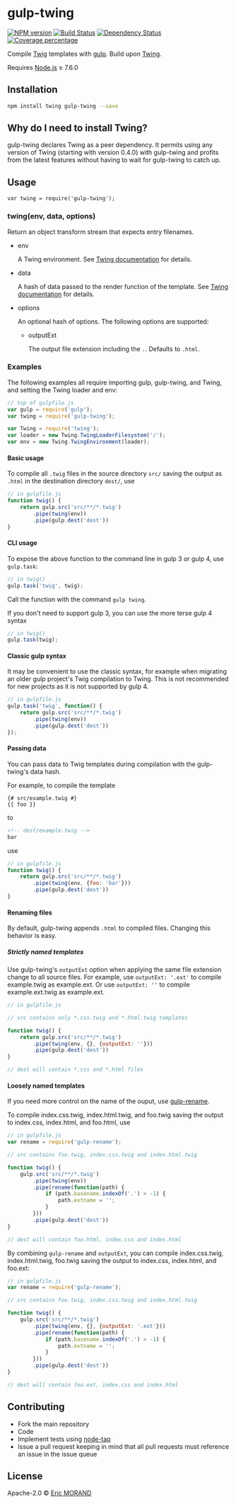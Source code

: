 # gulp-twing

[![NPM version][npm-image]][npm-url] [![Build Status][travis-image]][travis-url] [![Dependency Status][daviddm-image]][daviddm-url] [![Coverage percentage][coveralls-image]][coveralls-url]

Compile [Twig](https://github.com/twigphp/Twig) templates with [gulp](https://github.com/gulpjs/gulp). Build upon [Twing](https://github.com/ericmorand/twing).

Requires [Node.js](https://github.com/nodejs/node) ≥ 7.6.0

## Installation

```bash
npm install twing gulp-twing --save
```

## Why do I need to install Twing?

gulp-twing declares Twing as a peer dependency. It permits using any version of Twing (starting with version 0.4.0) with gulp-twing and profits from the latest features without having to wait for gulp-twing to catch up.

## Usage

`var twing = require('gulp-twing');`

### twing(env, data, options)

Return an object transform stream that expects entry filenames.

* env

  A Twing environment. See [Twing documentation](https://ericmorand.github.io/twing/api.html) for details.

* data

  A hash of data passed to the render function of the template. See [Twing documentation](https://ericmorand.github.io/twing/api.html#rendering-templates) for details.

* options

  An optional hash of options. The following options are supported:

  * outputExt

    The output file extension including the `.`. Defaults to `.html`.

### Examples

The following examples all require importing gulp, gulp-twing, and Twing, and setting the Twing loader and env:

```javascript
// top of gulpfile.js
var gulp = require('gulp');
var twing = require('gulp-twing');

var Twing = require('twing');
var loader = new Twing.TwingLoaderFilesystem('/');
var env = new Twing.TwingEnvironment(loader);
```

#### Basic usage

To compile all `.twig` files in the source directory `src/` saving the output as `.html` in the destination directory `dest/`, use

```javascript
// in gulpfile.js
function twig() {
    return gulp.src('src/**/*.twig')
        .pipe(twing(env))
        .pipe(gulp.dest('dest'))
}
```

#### CLI usage

To expose the above function to the command line in gulp 3 or gulp 4, use `gulp.task`:

```javascript
// in twig()
gulp.task('twig', twig);
```

Call the function with the command `gulp twing`.

If you don't need to support gulp 3, you can use the more terse gulp 4 syntax

```javascript
// in twig()
gulp.task(twig);
```

#### Classic gulp syntax

It may be convenient to use the classic syntax, for example when migrating an older gulp project's Twig compilation to Twing. This is not recommended for new projects as it is not supported by gulp 4.

```javascript
// in gulpfile.js
gulp.task('twig', function() {
    return gulp.src('src/**/*.twig')
        .pipe(twing(env))
        .pipe(gulp.dest('dest'))
});
```

#### Passing data

You can pass data to Twig templates during compilation with the gulp-twing's data hash.

For example, to compile the template

```twig
{# src/example.twig #}
{{ foo }}
```

to

```html
<!-- dest/example.twig -->
bar
```

use

```javascript
// in gulpfile.js
function twig() {
    return gulp.src('src/**/*.twig')
        .pipe(twing(env, {foo: 'bar'}))
        .pipe(gulp.dest('dest'))
}
```

#### Renaming files

By default, gulp-twing appends `.html` to compiled files. Changing this behavior is easy.

##### Strictly named templates

Use gulp-twing's `outputExt` option when applying the same file extension change to all source files. For example, use `outputExt: '.ext'` to compile example.twig as example.ext. Or use `outputExt: ''` to compile example.ext.twig as example.ext.

```javascript
// in gulpfile.js

// src contains only *.css.twig and *.html.twig templates

function twig() {
    return gulp.src('src/**/*.twig')
        .pipe(twing(env, {}, {outputExt: ''}))
        .pipe(gulp.dest('dest'))
}

// dest will contain *.css and *.html files
```

#### Loosely named templates

If you need more control on the name of the ouput, use [gulp-rename](https://www.npmjs.com/package/gulp-rename).

To compile index.css.twig, index.html.twig, and foo.twig saving the output to index.css, index.html, and foo.html, use

```javascript
// in gulpfile.js
var rename = require('gulp-rename');

// src contains foo.twig, index.css.twig and index.html.twig

function twig() {
    gulp.src('src/**/*.twig')
        .pipe(twing(env))
        .pipe(rename(function(path) {
            if (path.basename.indexOf('.') > -1) {
                path.extname = '';
            }
        }))
        .pipe(gulp.dest('dest'))
}

// dest will contain foo.html, index.css and index.html
```

By combining `gulp-rename` and `outputExt`, you can compile index.css.twig, index.html.twig, foo.twig saving the output to index.css, index.html, and foo.ext:

```javascript
// in gulpfile.js
var rename = require('gulp-rename');

// src contains foo.twig, index.css.twig and index.html.twig

function twig() {
    gulp.src('src/**/*.twig')
        .pipe(twing(env, {}, {outputExt: '.ext'}))
        .pipe(rename(function(path) {
            if (path.basename.indexOf('.') > -1) {
                path.extname = '';
            }
        }))
        .pipe(gulp.dest('dest'))
}

// dest will contain foo.ext, index.css and index.html
```

## Contributing

* Fork the main repository
* Code
* Implement tests using [node-tap](https://github.com/tapjs/node-tap)
* Issue a pull request keeping in mind that all pull requests must reference an issue in the issue queue

## License

Apache-2.0 © [Eric MORAND]()

[npm-image]: https://badge.fury.io/js/gulp-twing.svg
[npm-url]: https://npmjs.org/package/gulp-twing
[travis-image]: https://travis-ci.org/ericmorand/gulp-twing.svg?branch=master
[travis-url]: https://travis-ci.org/ericmorand/gulp-twing
[daviddm-image]: https://david-dm.org/ericmorand/gulp-twing.svg?theme=shields.io
[daviddm-url]: https://david-dm.org/ericmorand/gulp-twing
[coveralls-image]: https://coveralls.io/repos/github/ericmorand/gulp-twing/badge.svg
[coveralls-url]: https://coveralls.io/github/ericmorand/gulp-twing